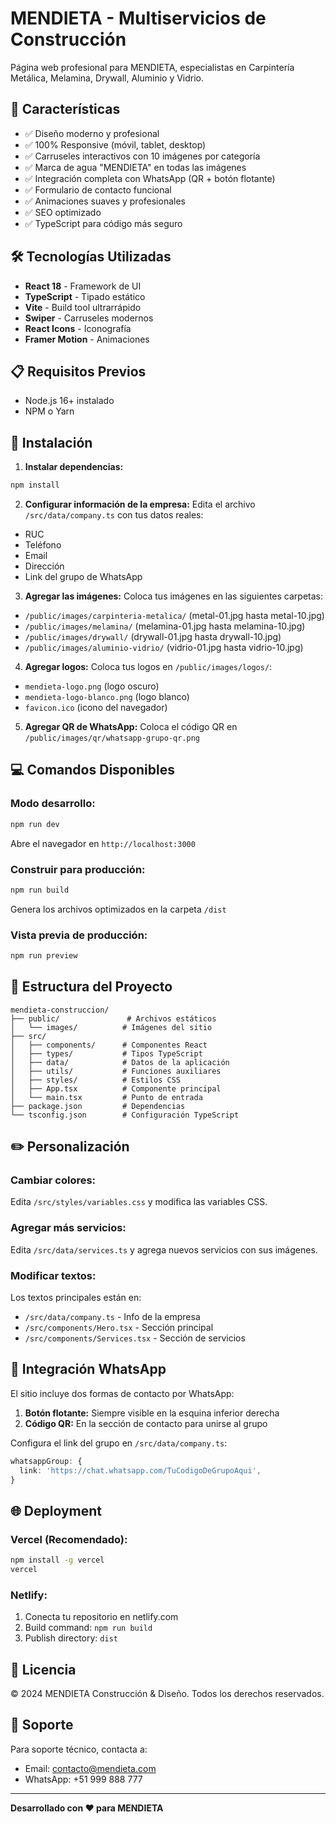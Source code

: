 # MENDIETA - Multiservicios de Construcción

Página web profesional para MENDIETA, especialistas en Carpintería Metálica, Melamina, Drywall, Aluminio y Vidrio.

## 🚀 Características

- ✅ Diseño moderno y profesional
- ✅ 100% Responsive (móvil, tablet, desktop)
- ✅ Carruseles interactivos con 10 imágenes por categoría
- ✅ Marca de agua "MENDIETA" en todas las imágenes
- ✅ Integración completa con WhatsApp (QR + botón flotante)
- ✅ Formulario de contacto funcional
- ✅ Animaciones suaves y profesionales
- ✅ SEO optimizado
- ✅ TypeScript para código más seguro

## 🛠️ Tecnologías Utilizadas

- **React 18** - Framework de UI
- **TypeScript** - Tipado estático
- **Vite** - Build tool ultrarrápido
- **Swiper** - Carruseles modernos
- **React Icons** - Iconografía
- **Framer Motion** - Animaciones

## 📋 Requisitos Previos

- Node.js 16+ instalado
- NPM o Yarn

## 🚀 Instalación

1. **Instalar dependencias:**
```bash
npm install
```

2. **Configurar información de la empresa:**
Edita el archivo `/src/data/company.ts` con tus datos reales:
- RUC
- Teléfono
- Email
- Dirección
- Link del grupo de WhatsApp

3. **Agregar las imágenes:**
Coloca tus imágenes en las siguientes carpetas:
- `/public/images/carpinteria-metalica/` (metal-01.jpg hasta metal-10.jpg)
- `/public/images/melamina/` (melamina-01.jpg hasta melamina-10.jpg)
- `/public/images/drywall/` (drywall-01.jpg hasta drywall-10.jpg)
- `/public/images/aluminio-vidrio/` (vidrio-01.jpg hasta vidrio-10.jpg)

4. **Agregar logos:**
Coloca tus logos en `/public/images/logos/`:
- `mendieta-logo.png` (logo oscuro)
- `mendieta-logo-blanco.png` (logo blanco)
- `favicon.ico` (icono del navegador)

5. **Agregar QR de WhatsApp:**
Coloca el código QR en `/public/images/qr/whatsapp-grupo-qr.png`

## 💻 Comandos Disponibles

### Modo desarrollo:
```bash
npm run dev
```
Abre el navegador en `http://localhost:3000`

### Construir para producción:
```bash
npm run build
```
Genera los archivos optimizados en la carpeta `/dist`

### Vista previa de producción:
```bash
npm run preview
```

## 📁 Estructura del Proyecto

```
mendieta-construccion/
├── public/               # Archivos estáticos
│   └── images/          # Imágenes del sitio
├── src/
│   ├── components/      # Componentes React
│   ├── types/           # Tipos TypeScript
│   ├── data/            # Datos de la aplicación
│   ├── utils/           # Funciones auxiliares
│   ├── styles/          # Estilos CSS
│   ├── App.tsx          # Componente principal
│   └── main.tsx         # Punto de entrada
├── package.json         # Dependencias
└── tsconfig.json        # Configuración TypeScript
```

## ✏️ Personalización

### Cambiar colores:
Edita `/src/styles/variables.css` y modifica las variables CSS.

### Agregar más servicios:
Edita `/src/data/services.ts` y agrega nuevos servicios con sus imágenes.

### Modificar textos:
Los textos principales están en:
- `/src/data/company.ts` - Info de la empresa
- `/src/components/Hero.tsx` - Sección principal
- `/src/components/Services.tsx` - Sección de servicios

## 📱 Integración WhatsApp

El sitio incluye dos formas de contacto por WhatsApp:

1. **Botón flotante:** Siempre visible en la esquina inferior derecha
2. **Código QR:** En la sección de contacto para unirse al grupo

Configura el link del grupo en `/src/data/company.ts`:
```typescript
whatsappGroup: {
  link: 'https://chat.whatsapp.com/TuCodigoDeGrupoAqui',
}
```

## 🌐 Deployment

### Vercel (Recomendado):
```bash
npm install -g vercel
vercel
```

### Netlify:
1. Conecta tu repositorio en netlify.com
2. Build command: `npm run build`
3. Publish directory: `dist`

## 📄 Licencia

© 2024 MENDIETA Construcción & Diseño. Todos los derechos reservados.

## 🤝 Soporte

Para soporte técnico, contacta a:
- Email: contacto@mendieta.com
- WhatsApp: +51 999 888 777

---

**Desarrollado con ❤️ para MENDIETA**
